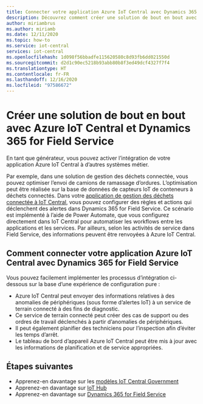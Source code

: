```yaml
---
title: Connecter votre application Azure IoT Central avec Dynamics 365 for Field Service | Microsoft Docs
description: Découvrez comment créer une solution de bout en bout avec Azure IoT Central et Dynamics 365 for Field Service
author: miriambrus
ms.author: miriamb
ms.date: 12/11/2020
ms.topic: how-to
ms.service: iot-central
services: iot-central
ms.openlocfilehash: 1d098f56bbadfe115620580c8d93fb6dd021550d
ms.sourcegitcommit: d2d1c90ec5218b93abb80b8f3ed49dcf4327f7f4
ms.translationtype: HT
ms.contentlocale: fr-FR
ms.lasthandoff: 12/16/2020
ms.locfileid: "97586672"
---
```

# <a name="build-end-to-end-solution-with-azure-iot-central-and-dynamics-365-field-service"></a>Créer une solution de bout en bout avec Azure IoT Central et Dynamics 365 for Field Service 
En tant que générateur, vous pouvez activer l’intégration de votre application Azure IoT Central à d’autres systèmes métier. 

Par exemple, dans une solution de gestion des déchets connectée, vous pouvez optimiser l’envoi de camions de ramassage d’ordures. L’optimisation peut être réalisée sur la base de données de capteurs IoT de conteneurs à déchets connectés. Dans votre [application de gestion des déchets connectée à IoT Central](./tutorial-connected-waste-management.md), vous pouvez configurer des règles et actions qui déclenchent des alertes dans Dynamics 365 for Field Service. Ce scénario est implémenté à l’aide de Power Automate, que vous configurez directement dans IoT Central pour automatiser les workflows entre les applications et les services. Par ailleurs, selon les activités de service dans Field Service, des informations peuvent être renvoyées à Azure IoT Central. 

## <a name="how-to-connect-your-azure-iot-central-application-with-dynamics-365-field-services"></a>Comment connecter votre application Azure IoT Central avec Dynamics 365 for Field Service 

Vous pouvez facilement implémenter les processus d’intégration ci-dessous sur la base d’une expérience de configuration pure :
* Azure IoT Central peut envoyer des informations relatives à des anomalies de périphériques (sous forme d’alertes IoT) à un service de terrain connecté à des fins de diagnostic.
* Ce service de terrain connecté peut créer des cas de support ou des ordres de travail déclenchés à partir d’anomalies de périphériques.
* Il peut également planifier des techniciens pour l’inspection afin d’éviter les temps d’arrêt.
* Le tableau de bord d’appareil Azure IoT Central peut être mis à jour avec les informations de planification et de service appropriées.


## <a name="next-steps"></a>Étapes suivantes
* Apprenez-en davantage sur les [modèles IoT Central Government](./overview-iot-central-government.md)
* Apprenez-en davantage sur [IoT Hub](../core/overview-iot-central.md)
* Apprenez-en davantage sur [Dynamics 365 for Field Service](/dynamics365/field-service/cfs-iot-overview)
